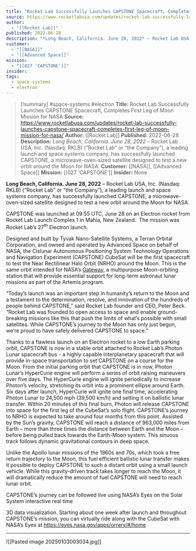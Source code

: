 ```yaml
---
title: "Rocket Lab Successfully Launches CAPSTONE Spacecraft, Completes First Leg of Moon Mission for NASA "
source: https://www.rocketlabusa.com/updates/rocket-lab-successfully-launches-capstone-spacecraft-completes-first-leg-of-moon-mission-for-nasa/
author:
  - "[[Rocket Lab]]"
published: 2022-06-28
description: "*Long Beach, California. June 28, 2022* – Rocket Lab USA, Inc. (Nasdaq: RKLB) (“Rocket Lab” or “the Company”), a leading launch and space systems company, has successfully launched CAPSTONE, a microwave-oven-sized satellite designed to test a new orbit around the Moon for NASA."
customer:
  - "[[NASA]]"
  - "[[Advanced Space]]"
mission:
  - "[[027 'CAPSTONE']]"
insider: 
tags:
  - space-systems
  - electron
---
```

>[!summary]
#space-systems #electron
**Title:** Rocket Lab Successfully Launches CAPSTONE Spacecraft, Completes First Leg of Moon Mission for NASA 
**Source:** https://www.rocketlabusa.com/updates/rocket-lab-successfully-launches-capstone-spacecraft-completes-first-leg-of-moon-mission-for-nasa/
**Author:** [[Rocket Lab]]
**Published:** 2022-06-28
**Description:** *Long Beach, California. June 28, 2022* – Rocket Lab USA, Inc. (Nasdaq: RKLB) (“Rocket Lab” or “the Company”), a leading launch and space systems company, has successfully launched CAPSTONE, a microwave-oven-sized satellite designed to test a new orbit around the Moon for NASA.
**Customer:** [[NASA]], [[Advanced Space]]
**Mission:** [[027 'CAPSTONE']]
**Insider:** None

**Long Beach, California. June 28, 2022** – Rocket Lab USA, Inc. (Nasdaq: RKLB) (“Rocket Lab” or “the Company”), a leading launch and space systems company, has successfully launched CAPSTONE, a microwave-oven-sized satellite designed to test a new orbit around the Moon for NASA.

CAPSTONE was launched at 09:55 UTC, June 28 on an Electron rocket from Rocket Lab Launch Complex 1 in Mahia, New Zealand.  The mission was Rocket Lab’s 27<sup>th</sup> Electron launch.

Designed and built by Tyvak Nano-Satellite Systems, a Terran Orbital Corporation, and owned and operated by Advanced Space on behalf of NASA, the Cislunar Autonomous Positioning System Technology Operations and Navigation Experiment (CAPSTONE) CubeSat will be the first spacecraft to test the Near Rectilinear Halo Orbit (NRHO) around the Moon. This is the same orbit intended for NASA’s [Gateway](https://www.nasa.gov/gateway), a multipurpose Moon-orbiting station that will provide essential support for long-term astronaut lunar missions as part of the Artemis program.

“Today’s launch was an important step in humanity’s return to the Moon and a testament to the determination, resolve, and innovation of the hundreds of people behind CAPSTONE,” said Rocket Lab founder and CEO, Peter Beck. “Rocket Lab was founded to open access to space and enable ground-breaking missions like this that push the limits of what’s possible with small satellites. While CAPSTONE’s journey to the Moon has only just begun, we’re proud to have safely delivered CAPSTONE to space.” 

Thanks to a flawless launch on an Electron rocket to a low Earth parking orbit, CAPSTONE is now in a stable orbit attached to Rocket Lab’s Photon Lunar spacecraft bus - a highly capable interplanetary spacecraft that will provide in-space transportation to set CAPSTONE on a course for the Moon. From the initial parking orbit that CAPSTONE is in now, Photon Lunar’s HyperCurie engine will perform a series of orbit raising maneuvers over five days. The HyperCurie engine will ignite periodically to increase Photon’s velocity, stretching its orbit into a prominent ellipse around Earth. Six days after launch, HyperCurie will ignite one final time, accelerating Photon Lunar to 24,500 mph (39,500 km/h) and setting it on ballistic lunar transfer. Within 20 minutes of this final burn, Photon will release CAPSTONE into space for the first leg of the CubeSat’s solo flight. CAPSTONE’s journey to NRHO is expected to take around four months from this point. Assisted by the Sun’s gravity, CAPSTONE will reach a distance of 963,000 miles from Earth – more than three times the distance between Earth and the Moon – before being pulled back towards the Earth-Moon system. This sinuous track follows dynamic gravitational contours in deep space.

Unlike the Apollo lunar missions of the 1960s and 70s, which took a free return trajectory to the Moon, this fuel efficient ballistic lunar transfer makes it possible to deploy CAPSTONE to such a distant orbit using a small launch vehicle. While this gravity-driven track takes longer to reach the Moon, it will dramatically reduce the amount of fuel CAPSTONE will need to reach lunar orbit.

CAPSTONE’s journey can be followed live using NASA’s Eyes on the Solar System interactive real time

3D data visualization. Starting about one week after launch and throughout CAPSTONE’s mission, you can virtually ride along with the CubeSat with NASA’s Eyes at https://eyes.nasa.gov/apps/orrery/#/home

---

![[Pasted image 20250103003034.jpg]]